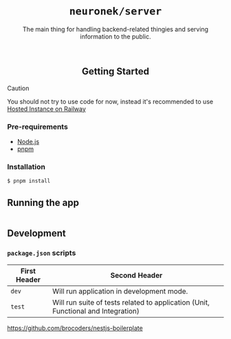 <h1 align="center"><code>neuronek/server</code></h1>
<p align="center">The main thing for handling backend-related thingies and serving information to the public.</p>
<br>
<h2 align="center">Getting Started</h2>

> [!CAUTION]  
> You should not try to use code for now,
instead it's recommended to use [Hosted Instance on Railway](https://neuronek.up.railway.app/reference)

### Pre-requirements

- [Node.js](https://nodejs.org/en/download/)
- [pnpm](https://pnpm.io/installation)

### Installation

```bash
$ pnpm install
```

## Running the app

```bash
```


## Development

### `package.json` scripts

| First Header | Second Header                                                                     |
|--------------|-----------------------------------------------------------------------------------|
| `dev`        | Will run application in development mode.                                         |
| `test`        | Will run suite of tests related to application (Unit, Functional and Integration) |

https://github.com/brocoders/nestjs-boilerplate